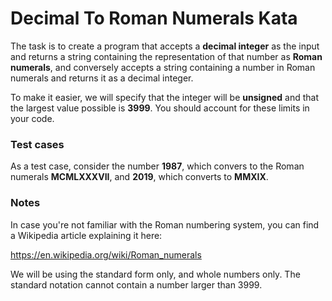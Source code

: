 # Decimal To Roman Numerals Kata

The task is to create a program that accepts a **decimal integer** as the input and returns a string containing the representation of that number as **Roman numerals**, and conversely accepts a string containing a number in Roman numerals and returns it as a decimal integer. 

To make it easier, we will specify that the integer will be **unsigned** and that the largest value possible is **3999**. You should account for these limits in your code. 

### Test cases ###

As a test case, consider the number **1987**, which convers to the Roman numerals **MCMLXXXVII**, and **2019**, which converts to **MMXIX**.

### Notes ###

In case you're not familiar with the Roman numbering system, you can find a Wikipedia article explaining it here: 

https://en.wikipedia.org/wiki/Roman_numerals

We will be using the standard form only, and whole numbers only. The standard notation cannot contain a number larger than 3999.
